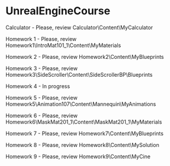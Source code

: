 # UnrealEngineCourse

Calculator - Please, review Calculator\Content\MyCalculator

Homework 1 - Please, review Homework1\IntroMat101_1\Content\MyMaterials

Homework 2 - Please, review Homework2\Content\MyBlueprints

Homework 3 - Please, review Homework3\SideScroller\Content\SideScrollerBP\Blueprints

Homework 4 - In progress

Homework 5 - Please, review Homework5\Animation107\Content\Mannequin\MyAnimations

Homework 6 - Please, review Homework6\MaskMat201_1\Content\MaskMat201_1\MyMaterials

Homework 7 - Please, review Homework7\Content\MyBlueprints

Homework 8 - Please, review Homework8\Content\MySolution

Homework 9 - Please, review Homework9\Content\MyCine